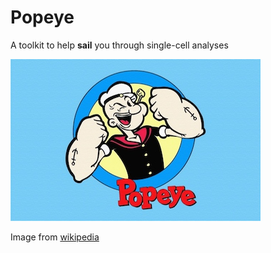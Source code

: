 Popeye
======

A toolkit to help **sail** you through single-cell analyses

<!--![single-sailed catboat](Sail_plan_catboat.svg)-->
![Popeye the sailor man](popeye_wallpaper_small.jpeg)

Image from [wikipedia](http://en.wikipedia.org/wiki/File:Sail_plan_catboat.svg)